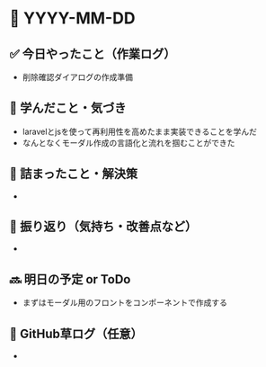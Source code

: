 # 📅 YYYY-MM-DD

## ✅ 今日やったこと（作業ログ）
- 削除確認ダイアログの作成準備

## 🧠 学んだこと・気づき
- laravelとjsを使って再利用性を高めたまま実装できることを学んだ
- なんとなくモーダル作成の言語化と流れを掴むことができた

## 🧩 詰まったこと・解決策
- 

## 🔁 振り返り（気持ち・改善点など）
- 

## 🔜 明日の予定 or ToDo
- まずはモーダル用のフロントをコンポーネントで作成する

## 🌱 GitHub草ログ（任意）
- 
